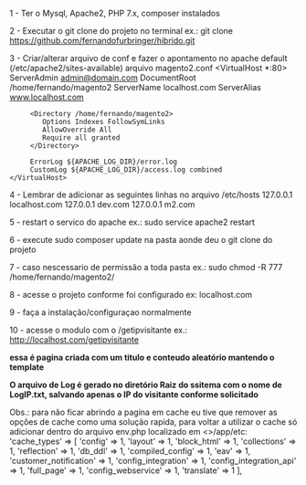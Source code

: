1 - Ter o Mysql, Apache2, PHP 7.x, composer instalados

2 - Executar o git clone do projeto no terminal ex.: git clone https://github.com/fernandofurbringer/hibrido.git

3 - Criar/alterar arquivo de conf e fazer o apontamento no apache default (/etc/apache2/sites-available) arquivo magento2.conf
    <VirtualHost *:80>
         ServerAdmin admin@domain.com
         DocumentRoot /home/fernando/magento2
         ServerName localhost.com
         ServerAlias www.localhost.com

         <Directory /home/fernando/magento2>
            Options Indexes FollowSymLinks
            AllowOverride All
            Require all granted
         </Directory>

         ErrorLog ${APACHE_LOG_DIR}/error.log
         CustomLog ${APACHE_LOG_DIR}/access.log combined
    </VirtualHost>
    
4 - Lembrar de adicionar as seguintes linhas no arquivo /etc/hosts
    127.0.0.1 localhost.com
    127.0.0.1 dev.com
    127.0.0.1 m2.com
    
5 - restart o servico do apache ex.: sudo service apache2 restart

6 - execute sudo composer update na pasta aonde deu o git clone do projeto

7 - caso nescessario de permissão a toda pasta ex.: sudo chmod -R 777 /home/fernando/magento2/

8 - acesse o projeto conforme foi configurado ex: localhost.com

9 - faça a instalação/configuraçao normalmente

10 - acesse o modulo com o <link>/getipvisitante
ex.: http://localhost.com/getipvisitante

**essa é pagina criada com um titulo e conteudo aleatório mantendo o template**

**O arquivo de Log é gerado no diretório Raiz do ssitema com o nome de LogIP.txt, salvando apenas o IP do visitante conforme solicitado**

Obs.: para não ficar abrindo a pagina em cache eu tive que remover as opções de cache como uma solução rapida, para voltar a utilizar o cache só adicionar dentro do arquivo env.php localizado em <<magento project>>/app/etc:
    'cache_types' => [
        'config' => 1,
        'layout' => 1,
        'block_html' => 1,
        'collections' => 1,
        'reflection' => 1,
        'db_ddl' => 1,
        'compiled_config' => 1,
        'eav' => 1,
        'customer_notification' => 1,
        'config_integration' => 1,
        'config_integration_api' => 1,
        'full_page' => 1,
        'config_webservice' => 1,
        'translate' => 1
    ],

    
    

